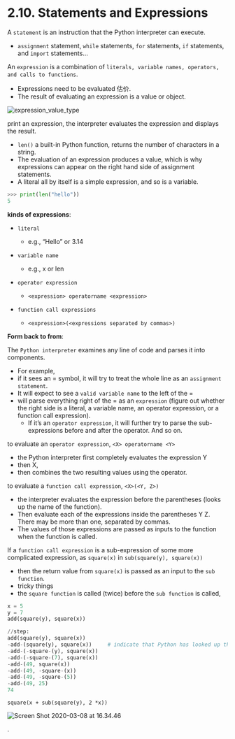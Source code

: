 
# 2.10. Statements and Expressions

A `statement` is an instruction that the Python interpreter can execute.  
- `assignment` statement, `while` statements, `for` statements, `if` statements, and `import` statements...

An `expression` is a combination of `literals, variable names, operators, and calls to functions`.
- Expressions need to be evaluated 估价.
- The result of evaluating an expression is a value or object.

![expression_value_type](https://i.imgur.com/SyF9Kxs.png)


print an expression, the interpreter evaluates the expression and displays the result.
  - `len()` a built-in Python function, returns the number of characters in a string.
  - The evaluation of an expression produces a value, which is why expressions can appear on the right hand side of assignment statements.
  - A literal all by itself is a simple expression, and so is a variable.

```py
>>> print(len("hello"))
5
```


**kinds of expressions**:

  - `literal`
    - e.g., “Hello” or 3.14

  - `variable name`
    - e.g., x or len

  - `operator expression`
    - `<expression> operatorname <expression>`

  - `function call expressions`
    - `<expression>(<expressions separated by commas>)`


**Form back to from**:

The `Python interpreter` examines any line of code and parses it into components.
- For example,
- if it sees an = symbol, it will try to treat the whole line as an `assignment statement`.
- It will expect to see a `valid variable name` to the left of the =
- will parse everything right of the = as an `expression` (figure out whether the right side is a literal, a variable name, an operator expression, or a function call expression).
  - If it’s an `operator expression`, it will further try to parse the sub-expressions before and after the operator. And so on.


to evaluate an `operator expression`, `<X> operatorname <Y>`
- the Python interpreter first completely evaluates the expression Y
- then X,
- then combines the two resulting values using the operator.


to evaluate a `function call expression`, `<X>(<Y, Z>)`
- the interpreter evaluates the expression before the parentheses (looks up the name of the function).
- Then evaluate each of the expressions inside the parentheses Y Z. There may be more than one, separated by commas.
- The values of those expressions are passed as inputs to the function when the function is called.


If a `function call expression` is a sub-expression of some more complicated expression, as `square(x)` in `sub(square(y), square(x))`
- then the return value from `square(x)` is passed as an input to the `sub function`.
- tricky things
- the `square function` is called (twice) before the `sub function` is called,

```py
x = 5
y = 7
add(square(y), square(x))

//step:
add(square(y), square(x))
-add-(square(y), square(x))     # indicate that Python has looked up the name add and determined that it is a function object.
-add-(-square-(y), square(x))
-add-(-square-(7), square(x))
-add-(49, square(x))
-add-(49, -square-(x))
-add-(49, -square-(5))
-add-(49, 25)
74
```

`square(x + sub(square(y), 2 *x))`

![Screen Shot 2020-03-08 at 16.34.46](https://i.imgur.com/gu74qFQ.png)









.
